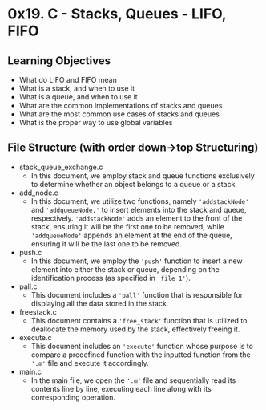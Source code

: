 # 0x19. C - Stacks, Queues - LIFO, FIFO

## Learning Objectives
- What do LIFO and FIFO mean
- What is a stack, and when to use it
- What is a queue, and when to use it
- What are the common implementations of stacks and queues
- What are the most common use cases of stacks and queues
- What is the proper way to use global variables

## File Structure (with order down->top Structuring)
- stack_queue_exchange.c
    * In this document, we employ stack and queue functions exclusively to determine whether an object belongs to a queue or a stack.
- add_node.c
    * In this document, we utilize two functions, namely `'addstackNode'` and `'addqueueNode,'` to insert elements into the stack and queue, respectively. `'addstackNode'` adds an element to the front of the stack, ensuring it will be the first one to be removed, while `'addqueueNode'` appends an element at the end of the queue, ensuring it will be the last one to be removed.
- push.c
    * In this document, we employ the `'push'` function to insert a new element into either the stack or queue, depending on the identification process (as specified in `'file 1'`).
- pall.c
    * This document includes a `'pall'` function that is responsible for displaying all the data stored in the stack.
- freestack.c
    * This document contains a `'free_stack'` function that is utilized to deallocate the memory used by the stack, effectively freeing it.
- execute.c
    * This document includes an `'execute'` function whose purpose is to compare a predefined function with the inputted function from the `'.m'` file and execute it accordingly.
- main.c 
    * In the main file, we open the `'.m'` file and sequentially read its contents line by line, executing each line along with its corresponding operation.